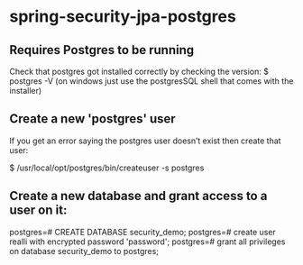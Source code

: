 # spring-security-jpa-postgres

## Requires Postgres to be running

Check that postgres got installed correctly by checking the version:
$ postgres -V
(on windows just use the postgresSQL shell that comes with the installer) 

## Create a new 'postgres' user
If you get an error saying the postgres user doesn’t exist then create that user:

$ /usr/local/opt/postgres/bin/createuser -s postgres

## Create a new database and grant access to a user on it:
postgres=# CREATE DATABASE security_demo;
postgres=# create user realli with encrypted password 'password';
postgres=# grant all privileges on database security_demo to postgres;
